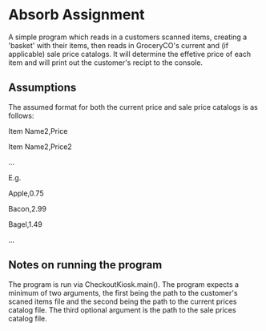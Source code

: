 # Absorb Assignment
A simple program which reads in a customers scanned items, creating a 'basket' with their items, then reads in GroceryCO's current and (if applicable) sale price catalogs. It will determine the effetive price of each item and will print out the customer's recipt to the console.

## Assumptions
The assumed format for both the current price and sale price catalogs is as follows:

Item Name2,Price

Item Name2,Price2

...

E.g.

Apple,0.75

Bacon,2.99

Bagel,1.49

...

## Notes on running the program
The program is run via CheckoutKiosk.main(). The program expects a minimum of two arguments, the first being the path to the customer's scaned items file and the second being the path to the current prices catalog file. The third optional argument is the path to the sale prices catalog file. 
